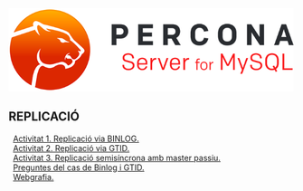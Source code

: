 ![logo](https://raw.githubusercontent.com/Josep88/MP10UF2-A4/master/img/P1.png)  

## REPLICACIÓ  

&nbsp;&nbsp;[Activitat 1. Replicació via BINLOG.](https://github.com/Josep88/MP10UF2-A4/blob/master/Exercicis/exercici1.md)   
&nbsp;&nbsp;[Activitat 2. Replicació via GTID.](https://github.com/Josep88/MP10UF2-A4/blob/master/Exercicis/exercici2.md)   
&nbsp;&nbsp;[Activitat 3. Replicació semisíncrona amb master passiu.](https://github.com/Josep88/MP10UF2-A4/blob/master/Exercicis/exercici3.md)   
&nbsp;&nbsp;[Preguntes del cas de Binlog i GTID.](https://github.com/Josep88/MP10UF2-A4/blob/master/Exercicis/exercici4.md)   
&nbsp;&nbsp;[Webgrafia.](https://github.com/Josep88/MP10UF2-A4/blob/master/Exercicis/webgrafia.md)   
